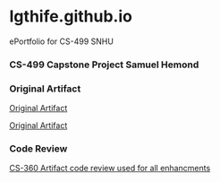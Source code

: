 # Igthife.github.io
ePortfolio for CS-499 SNHU

### CS-499 Capstone Project Samuel Hemond

### Original Artifact

[Original Artifact](https://github.com/Igthife/Igthife.github.io/tree/main/CS360ArtifactSamuelHemond)

[Original Artifact](https://materialpalettes.com/)

### Code Review

[CS-360 Artifact code review used for all enhancments](https://youtu.be/2A69vkAXrOA "code review used for all enhancments")<br/>
